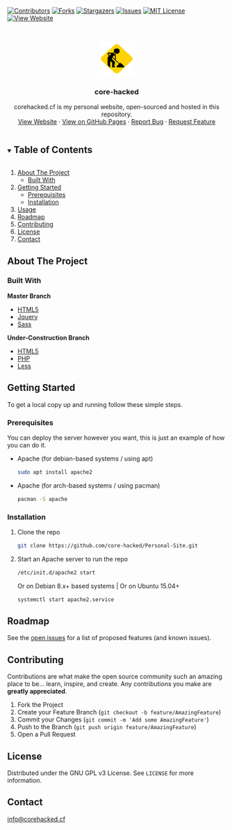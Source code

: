 [![Contributors][contributors-shield]][contributors-url]
[![Forks][forks-shield]][forks-url]
[![Stargazers][stars-shield]][stars-url]
[![Issues][issues-shield]][issues-url]
[![MIT License][license-shield]][license-url]
[![View Website][website-shield]][website-url]




<!-- PROJECT LOGO -->
<br />
<p align="center">
  <a href="https://github.com/core-hacked/">
    <img src="favicon.png" alt="Logo" width="80" height="80">
  </a>

  <h3 align="center">core-hacked</h3>

  <p align="center">
    corehacked.cf is my personal website, open-sourced and hosted in this repository.
    <br />
    <a href="https://corehacked.cf/">View Website</a>
    ·
  <a href="https://core-hacked.github.io/Personal-Site/">View on GitHub Pages</a>
    ·
    <a href="https://github.com/core-hacked/Personal-Site/issues">Report Bug</a>
    ·
    <a href="https://github.com/core-hacked/Personal-Site/issues">Request Feature</a>
  </p>
</p>



<!-- TABLE OF CONTENTS -->
<details open="open">
  <summary><h2 style="display: inline-block">Table of Contents</h2></summary>
  <ol>
    <li>
      <a href="#about-the-project">About The Project</a>
      <ul>
        <li><a href="#built-with">Built With</a></li>
      </ul>
    </li>
    <li>
      <a href="#getting-started">Getting Started</a>
      <ul>
        <li><a href="#prerequisites">Prerequisites</a></li>
        <li><a href="#installation">Installation</a></li>
      </ul>
    </li>
    <li><a href="#usage">Usage</a></li>
    <li><a href="#roadmap">Roadmap</a></li>
    <li><a href="#contributing">Contributing</a></li>
    <li><a href="#license">License</a></li>
    <li><a href="#contact">Contact</a></li>
  </ol>
</details>



<!-- ABOUT THE PROJECT -->
## About The Project

### Built With

**Master Branch**
* [HTML5]()
* [Jquery](https://jquery.com/)
* [Sass](https://sass-lang.com/)

**Under-Construction Branch**
* [HTML5]()
* [PHP](https://www.php.net/)
* [Less](https://lesscss.org/)



<!-- GETTING STARTED -->
## Getting Started

To get a local copy up and running follow these simple steps.

### Prerequisites

You can deploy the server however you want, this is just an example of how you can do it.
* Apache (for debian-based systems / using apt)
  ```sh
  sudo apt install apache2
  ```
* Apache (for arch-based systems / using pacman)
  ```sh
  pacman -S apache
  ```

### Installation

1. Clone the repo
   ```sh
   git clone https://github.com/core-hacked/Personal-Site.git
   ```
2. Start an Apache server to run the repo
   ```sh
   /etc/init.d/apache2 start
   ```
   Or on Debian 8.x+ based systems | Or on Ubuntu 15.04+
   ```sh
   systemctl start apache2.service
   ```

<!-- ROADMAP -->
## Roadmap

See the [open issues](https://github.com/core-hacked/Personal-Site/issues) for a list of proposed features (and known issues).



<!-- CONTRIBUTING -->
## Contributing

Contributions are what make the open source community such an amazing place to be... learn, inspire, and create. Any contributions you make are **greatly appreciated**.

1. Fork the Project
2. Create your Feature Branch (`git checkout -b feature/AmazingFeature`)
3. Commit your Changes (`git commit -m 'Add some AmazingFeature'`)
4. Push to the Branch (`git push origin feature/AmazingFeature`)
5. Open a Pull Request



<!-- LICENSE -->
## License

Distributed under the GNU GPL v3 License. See `LICENSE` for more information.



<!-- CONTACT -->
## Contact

[info@corehacked.cf](mailto:info@corehacked.cf)


<!-- MARKDOWN LINKS & IMAGES -->
<!-- https://www.markdownguide.org/basic-syntax/#reference-style-links -->
[contributors-shield]: https://img.shields.io/github/contributors/core-hacked/Personal-Site.svg?colorA=1e1e28&colorB=E38C8F&style=for-the-badge&logo=starship%20style=for-the-badge
[contributors-url]: https://github.com/core-hacked/Personal-Site/graphs/contributors
[forks-shield]: https://img.shields.io/github/forks/core-hacked/Personal-Site.svg?colorA=1e1e28&colorB=A4B9EF&style=for-the-badge&logo=starship%20style=for-the-badge
[forks-url]: https://github.com/core-hacked/Personal-Site/network/members
[stars-shield]: https://img.shields.io/github/stars/core-hacked/Personal-Site.svg?colorA=1e1e28&colorB=EBDDAA&style=for-the-badge&logo=starship%20style=for-the-badge
[stars-url]: https://github.com/core-hacked/Personal-Site/stargazers
[issues-shield]: https://img.shields.io/github/issues/core-hacked/Personal-Site.svg?colorA=1e1e28&colorB=B1E3AD&style=for-the-badge&logo=starship%20style=for-the-badge
[issues-url]: https://github.com/core-hacked/Personal-Site/issues
[license-shield]: https://img.shields.io/github/license/core-hacked/Personal-Site.svg?colorA=1e1e28&colorB=F9C096&style=for-the-badge&logo=starship%20style=for-the-badge
[license-url]: https://github.com/core-hacked/Personal-Site/blob/master/LICENSE.txt
[website-shield]: https://img.shields.io/badge/Website-View%20Deployment-blue?colorA=1e1e28&colorB=A4B9EF&style=for-the-badge&logo=starship%20style=for-the-badge
[website-url]: https://www.corehacked.cf/
